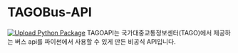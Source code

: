 # TAGOBus-API
[![Upload Python Package](https://github.com/hyuntroll/TAGOBus-API/actions/workflows/python-publish.yml/badge.svg)](https://github.com/hyuntroll/TAGOBus-API/actions/workflows/python-publish.yml)
TAGOAPI는 국가대중교통정보센터(TAGO)에서 제공하는 버스 api를 파이썬에서 사용할 수 있게 만든 비공식 API입니다.

